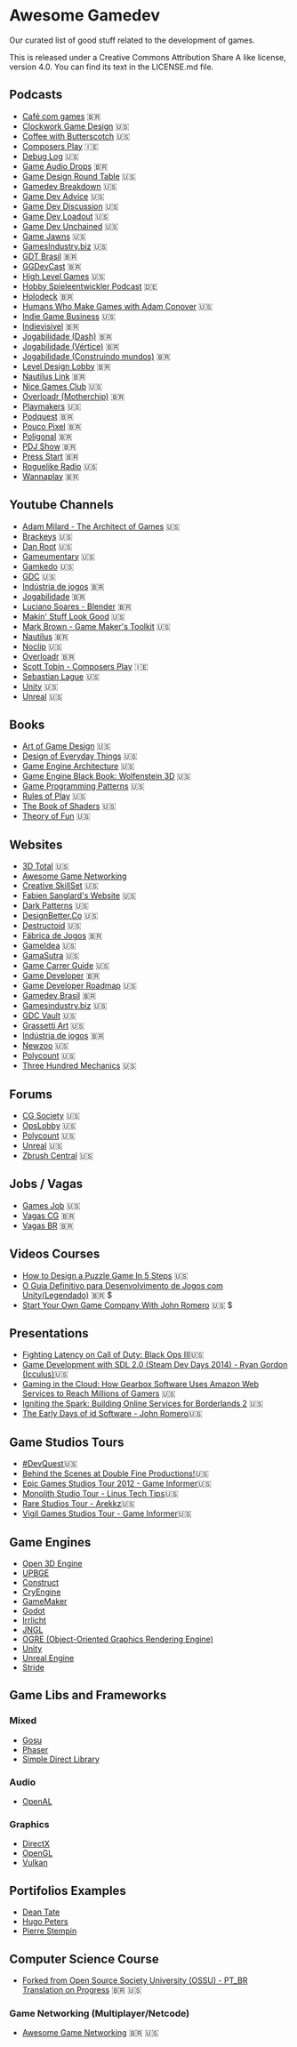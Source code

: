 ﻿# Awesome Gamedev
Our curated list of good stuff related to the development of games.

This is released under a Creative Commons Attribution Share A like license, version 4.0. You can find its text in the LICENSE.md file.

## Podcasts

- [Café com games](https://open.spotify.com/show/0rR9g8Iy0avEb0LyUzS6YX) 🇧🇷
- [Clockwork Game Design](http://keithburgun.net/podcast-2/) 🇺🇸
- [Coffee with Butterscotch](https://www.bscotch.net/podcast) 🇺🇸
- [Composers Play](https://www.youtube.com/playlist?list=PL05Yj9M-fWdJUySLU5fJ8Lg6h6t43_0nf) 🇮🇪
- [Debug Log](http://thedebuglog.com/category/podcast) 🇺🇸
- [Game Audio Drops](http://gameaudioacademy.com/gac-podcast-drops) 🇧🇷
- [Game Design Round Table](http://thegamedesignroundtable.com/) 🇺🇸
- [Gamedev Breakdown](https://soundcloud.com/user-782123614) 🇺🇸
- [Game Dev Advice](https://www.gamedevadvice.com/) 🇺🇸
- [Game Dev Discussion](https://www.artstation.com/alexbeddows/blog) 🇺🇸
- [Game Dev Loadout](https://www.gamedevloadout.com/podcast/) 🇺🇸
- [Game Dev Unchained](https://www.gamedevunchained.com) 🇺🇸
- [Game Jawns](https://gamejawns.podbean.com/) 🇺🇸
- [GamesIndustry.biz](http://gibiz.libsyn.com/podcast) 🇺🇸
- [GDT Brasil](https://anchor.fm/gdtbrasil) 🇧🇷
- [GGDevCast](https://ggdevcast.com.br) 🇧🇷
- [High Level Games](https://www.highlevelgames.ca/podcastingnetwork) 🇺🇸
- [Hobby Spieleentwickler Podcast](https://hobbyspieleentwicklerpodcast.de/) 🇩🇪
- [Holodeck](https://www.holodeckdesign.com.br/category/podcast/) 🇧🇷
- [Humans Who Make Games with Adam Conover](https://starburns.audio/podcasts/humans-who-make-games/) 🇺🇸
- [Indie Game Business](http://indiegame.business/) 🇺🇸
- [Indievisivel](http://indievisivel.com.br/category/podcast-indievisivel/) 🇧🇷
- [Jogabilidade (Dash)](http://jogabilida.de/category/podcasts/podcast-games/dash/) 🇧🇷
- [Jogabilidade (Vértice)](http://jogabilida.de/category/podcasts/podcast-games/vertice/) 🇧🇷
- [Jogabilidade (Construindo mundos)](http://jogabilida.de/category/podcasts/podcast-games/construindo-mundo/) 🇧🇷
- [Level Design Lobby](http://leveldesignlobby.libsyn.com/website) 🇧🇷
- [Nautilus Link](https://soundcloud.com/nautiluslink) 🇧🇷
- [Nice Games Club](https://nicegames.club/) 🇺🇸
- [Overloadr (Motherchip)](http://overloadr.com.br/podcasts/motherchip/) 🇧🇷
- [Playmakers](http://brightblack.co/podcast/) 🇺🇸
- [Podquest](http://www.podquest.com.br) 🇧🇷
- [Pouco Pixel](https://poucopixel.com/) 🇧🇷
- [Poligonal](https://www.vice.com/pt_br/topic/poligonal) 🇧🇷
- [PDJ Show](https://producaodejogos.com/topicos/pdj-show/) 🇧🇷
- [Press Start](https://open.spotify.com/show/4XC6e1yLqXvTB0yeeKGLyv?si=91ts7aeJShmFGHExUV4KpA) 🇧🇷
- [Roguelike Radio](http://www.roguelikeradio.com/) 🇺🇸
- [Wannaplay](http://www.wannaplay.com.br/podcasts/) 🇧🇷

## Youtube Channels

- [Adam Milard - The Architect of Games](https://www.youtube.com/user/Thefearalcarrot) 🇺🇸
- [Brackeys](https://www.youtube.com/channel/UCYbK_tjZ2OrIZFBvU6CCMiA) 🇺🇸
- [Dan Root](https://www.youtube.com/user/rootay) 🇺🇸
- [Gameumentary](https://www.youtube.com/channel/UCJS-pvsdN8JBnyPpV47gLSg) 🇺🇸
- [Gamkedo](https://www.youtube.com/user/GameDevLessons) 🇺🇸
- [GDC](https://www.youtube.com/channel/UC0JB7TSe49lg56u6qH8y_MQ) 🇺🇸
- [Indústria de jogos](https://www.youtube.com/channel/UCwTIfd7zrjlPxzEU_NlqznA) 🇧🇷
- [Jogabilidade](https://www.youtube.com/user/jogabilidades) 🇧🇷
- [Luciano Soares - Blender](https://www.youtube.com/user/lsdruid/videos) 🇧🇷
- [Makin' Stuff Look Good](https://www.youtube.com/channel/UCEklP9iLcpExB8vp_fWQseg) 🇺🇸
- [Mark Brown - Game Maker's Toolkit](https://www.youtube.com/channel/UCqJ-Xo29CKyLTjn6z2XwYAw) 🇺🇸
- [Nautilus](https://www.youtube.com/user/nautiluslink) 🇧🇷
- [Noclip](https://www.youtube.com/channel/UC0fDG3byEcMtbOqPMymDNbw) 🇺🇸
- [Overloadr](https://www.youtube.com/user/overloadr) 🇧🇷
- [Scott Tobin - Composers Play](https://www.youtube.com/user/tobinmusic) 🇮🇪
- [Sebastian Lague](https://www.youtube.com/channel/UCmtyQOKKmrMVaKuRXz02jbQ) 🇺🇸
- [Unity](https://www.youtube.com/user/Unity3D) 🇺🇸
- [Unreal](https://www.youtube.com/channel/UCBobmJyzsJ6Ll7UbfhI4iwQ) 🇺🇸

## Books

- [Art of Game Design](https://www.amazon.com/Art-Game-Design-Lenses-Second/dp/1466598646) 🇺🇸
- [Design of Everyday Things](https://www.amazon.com/Design-Everyday-Things-Revised-Expanded/dp/0465050654) 🇺🇸
- [Game Engine Architecture](http://gameenginebook.com/) 🇺🇸
- [Game Engine Black Book: Wolfenstein 3D](https://www.amazon.com/Game-Engine-Black-Book-Wolfenstein/dp/1539692876) 🇺🇸
- [Game Programming Patterns](http://gameprogrammingpatterns.com/) 🇺🇸
- [Rules of Play](https://www.amazon.com/Rules-Play-Design-Fundamentals-Press/dp/0262240459) 🇺🇸
- [The Book of Shaders](https://thebookofshaders.com/) 🇺🇸
- [Theory of Fun](https://www.amazon.com/Theory-Game-Design-Raph-Koster/dp/1449363210) 🇺🇸

## Websites

- [3D Total](https://www.3dtotal.com) 🇺🇸
- [Awesome Game Networking](https://github.com/MFatihMAR/Awesome-Game-Networking)
- [Creative SkillSet](http://creativeskillset.org) 🇺🇸
- [Fabien Sanglard's Website](http://fabiensanglard.net/) 🇺🇸
- [Dark Patterns](https://darkpatterns.org) 🇺🇸
- [DesignBetter.Co](https://www.designbetter.co) 🇺🇸
- [Destructoid](https://www.destructoid.com) 🇺🇸
- [Fábrica de Jogos](http://www.fabricadejogos.net) 🇧🇷
- [GameIdea](https://gameidea.org) 🇺🇸
- [GamaSutra](https://www.gamasutra.com/) 🇺🇸
- [Game Carrer Guide](https://www.gamecareerguide.com) 🇺🇸
- [Game Developer](https://gamedeveloper.com.br) 🇧🇷
- [Game Developer Roadmap](https://github.com/utilForever/game-developer-roadmap) 🇺🇸
- [Gamedev Brasil](http://www.gamedev.com.br) 🇧🇷
- [Gamesindustry.biz](https://www.gamesindustry.biz) 🇺🇸
- [GDC Vault](https://www.gdcvault.com/) 🇺🇸
- [Grassetti Art](https://gumroad.com/grassettiart) 🇺🇸
- [Indústria de jogos](http://www.industriadejogos.com.br) 🇧🇷
- [Newzoo](https://newzoo.com) 🇺🇸
- [Polycount](https://polycount.com) 🇺🇸
- [Three Hundred Mechanics](http://www.squidi.net) 🇺🇸

## Forums

- [CG Society](http://forums.cgsociety.org) 🇺🇸
- [OpsLobby](http://opslobby.com) 🇺🇸
- [Polycount](https://polycount.com/forum) 🇺🇸
- [Unreal](https://forums.unrealengine.com) 🇺🇸
- [Zbrush Central](http://www.zbrushcentral.com/forum.php) 🇺🇸

## Jobs / Vagas

- [Games Job](http://www.gamesjob.com.br) 🇺🇸
- [Vagas CG](https://vagascg.com.br) 🇧🇷
- [Vagas BR](https://twitter.com/vaggasbr) 🇧🇷

## Videos Courses

- [How to Design a Puzzle Game In 5 Steps](https://www.youtube.com/watch?v=IxEg_Dr2utc) 🇺🇸
- [O Guia Definitivo para Desenvolvimento de Jogos com Unity(Legendado)](https://www.udemy.com/o-guia-definitivo-para-desenvolvimento-de-jogos-com-unity/) 🇧🇷 $
- [Start Your Own Game Company With John Romero](https://www.linkedin.com/learning/start-your-own-game-company-with-john-romero/) 🇺🇸 $

## Presentations

- [Fighting Latency on Call of Duty: Black Ops III](https://www.youtube.com/watch?v=EtLHLfNpu84&t=86s)🇺🇸
- [Game Development with SDL 2.0 (Steam Dev Days 2014) - Ryan Gordon (Icculus)](https://www.youtube.com/watch?v=MeMPCSqQ-34)🇺🇸
- [Gaming in the Cloud: How Gearbox Software Uses Amazon Web Services to Reach Millions of Gamers](https://www.slideshare.net/JimmyS7/gaming-in-the-cloud-how-gearbox-software-uses-amazon-web-services-to-reach-millions-of-gamers) 🇺🇸
- [Igniting the Spark: Building Online Services for Borderlands 2](https://www.slideshare.net/JimmyS7/igniting-the-spark-building-online-services-for-borderlands-2) 🇺🇸
- [The Early Days of id Software - John Romero](https://www.youtube.com/watch?v=E2MIpi8pIvY)🇺🇸

## Game Studios Tours

- [#DevQuest](https://www.youtube.com/watch?v=8-j-iHCZC_Q)🇺🇸
- [Behind the Scenes at Double Fine Productions!](https://www.youtube.com/watch?v=sIxCFemhogo)🇺🇸
- [Epic Games Studios Tour 2012 - Game Informer](https://www.youtube.com/watch?v=2DvC3hpOhKI)🇺🇸
- [Monolith Studio Tour - Linus Tech Tips](https://www.youtube.com/watch?v=VUlLcO5sKIk)🇺🇸
- [Rare Studios Tour - Arekkz](https://www.youtube.com/watch?v=lHmeKEFzBBs&t=289s)🇺🇸
- [Vigil Games Studios Tour - Game Informer](https://www.youtube.com/watch?v=EdUvOhOFeiY)🇺🇸

## Game Engines

- [Open 3D Engine](https://www.o3de.org/)
- [UPBGE](https://upbge.org/)
- [Construct](https://www.construct.net/)
- [CryEngine](https://www.cryengine.com/)
- [GameMaker](https://gamemaker.io/pt-BR)
- [Godot](https://godotengine.org/)
- [Irrlicht](https://irrlicht.sourceforge.io/)
- [JNGL](https://github.com/jhasse/jngl)
- [OGRE (Object-Oriented Graphics Rendering Engine)](https://www.ogre3d.org/)
- [Unity](https://unity.com/pt/)
- [Unreal Engine](https://www.unrealengine.com/pt-BR)
- [Stride](https://www.stride3d.net/)

## Game Libs and Frameworks

### Mixed

- [Gosu](https://www.libgosu.org/)
- [Phaser](https://phaser.io/)
- [Simple Direct Library](http://www.libsdl.org)

### Audio

- [OpenAL](https://www.openal.org/)

### Graphics

- [DirectX](https://devblogs.microsoft.com/directx/)
- [OpenGL](https://www.opengl.org/)
- [Vulkan](https://www.vulkan.org/)

## Portifolios Examples

- [Dean Tate](http://www.iamdeantate.com/)
- [Hugo Peters](http://hugo.fyi/)
- [Pierre Stempin](http://www.pierre-stempin.com/)


## Computer Science Course

- [Forked from Open Source Society University (OSSU) - PT_BR Translation on Progress](https://github.com/jamtasticgd/computer-science) 🇧🇷 🇺🇸

### Game Networking (Multiplayer/Netcode)

- [Awesome Game Networking](https://github.com/jamtasticgd/Awesome-Game-Networking) 🇧🇷 🇺🇸
